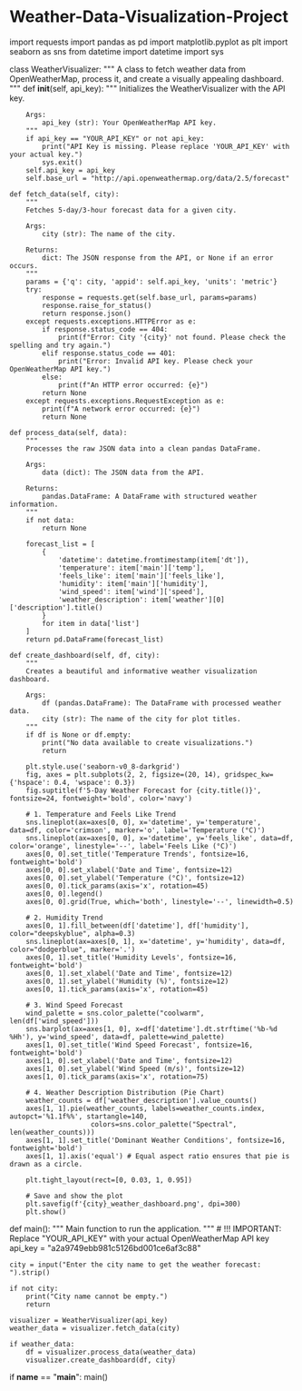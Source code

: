 # Weather-Data-Visualization-Project
import requests
import pandas as pd
import matplotlib.pyplot as plt
import seaborn as sns
from datetime import datetime
import sys

class WeatherVisualizer:
    """
    A class to fetch weather data from OpenWeatherMap, process it,
    and create a visually appealing dashboard.
    """
    def __init__(self, api_key):
        """
        Initializes the WeatherVisualizer with the API key.
        
        Args:
            api_key (str): Your OpenWeatherMap API key.
        """
        if api_key == "YOUR_API_KEY" or not api_key:
            print("API Key is missing. Please replace 'YOUR_API_KEY' with your actual key.")
            sys.exit()
        self.api_key = api_key
        self.base_url = "http://api.openweathermap.org/data/2.5/forecast"

    def fetch_data(self, city):
        """
        Fetches 5-day/3-hour forecast data for a given city.
        
        Args:
            city (str): The name of the city.
            
        Returns:
            dict: The JSON response from the API, or None if an error occurs.
        """
        params = {'q': city, 'appid': self.api_key, 'units': 'metric'}
        try:
            response = requests.get(self.base_url, params=params)
            response.raise_for_status()
            return response.json()
        except requests.exceptions.HTTPError as e:
            if response.status_code == 404:
                print(f"Error: City '{city}' not found. Please check the spelling and try again.")
            elif response.status_code == 401:
                print("Error: Invalid API key. Please check your OpenWeatherMap API key.")
            else:
                print(f"An HTTP error occurred: {e}")
            return None
        except requests.exceptions.RequestException as e:
            print(f"A network error occurred: {e}")
            return None

    def process_data(self, data):
        """
        Processes the raw JSON data into a clean pandas DataFrame.
        
        Args:
            data (dict): The JSON data from the API.
            
        Returns:
            pandas.DataFrame: A DataFrame with structured weather information.
        """
        if not data:
            return None

        forecast_list = [
            {
                'datetime': datetime.fromtimestamp(item['dt']),
                'temperature': item['main']['temp'],
                'feels_like': item['main']['feels_like'],
                'humidity': item['main']['humidity'],
                'wind_speed': item['wind']['speed'],
                'weather_description': item['weather'][0]['description'].title()
            }
            for item in data['list']
        ]
        return pd.DataFrame(forecast_list)

    def create_dashboard(self, df, city):
        """
        Creates a beautiful and informative weather visualization dashboard.
        
        Args:
            df (pandas.DataFrame): The DataFrame with processed weather data.
            city (str): The name of the city for plot titles.
        """
        if df is None or df.empty:
            print("No data available to create visualizations.")
            return

        plt.style.use('seaborn-v0_8-darkgrid')
        fig, axes = plt.subplots(2, 2, figsize=(20, 14), gridspec_kw={'hspace': 0.4, 'wspace': 0.3})
        fig.suptitle(f'5-Day Weather Forecast for {city.title()}', fontsize=24, fontweight='bold', color='navy')

        # 1. Temperature and Feels Like Trend
        sns.lineplot(ax=axes[0, 0], x='datetime', y='temperature', data=df, color='crimson', marker='o', label='Temperature (°C)')
        sns.lineplot(ax=axes[0, 0], x='datetime', y='feels_like', data=df, color='orange', linestyle='--', label='Feels Like (°C)')
        axes[0, 0].set_title('Temperature Trends', fontsize=16, fontweight='bold')
        axes[0, 0].set_xlabel('Date and Time', fontsize=12)
        axes[0, 0].set_ylabel('Temperature (°C)', fontsize=12)
        axes[0, 0].tick_params(axis='x', rotation=45)
        axes[0, 0].legend()
        axes[0, 0].grid(True, which='both', linestyle='--', linewidth=0.5)

        # 2. Humidity Trend
        axes[0, 1].fill_between(df['datetime'], df['humidity'], color="deepskyblue", alpha=0.3)
        sns.lineplot(ax=axes[0, 1], x='datetime', y='humidity', data=df, color="dodgerblue", marker='.')
        axes[0, 1].set_title('Humidity Levels', fontsize=16, fontweight='bold')
        axes[0, 1].set_xlabel('Date and Time', fontsize=12)
        axes[0, 1].set_ylabel('Humidity (%)', fontsize=12)
        axes[0, 1].tick_params(axis='x', rotation=45)

        # 3. Wind Speed Forecast
        wind_palette = sns.color_palette("coolwarm", len(df['wind_speed']))
        sns.barplot(ax=axes[1, 0], x=df['datetime'].dt.strftime('%b-%d %Hh'), y='wind_speed', data=df, palette=wind_palette)
        axes[1, 0].set_title('Wind Speed Forecast', fontsize=16, fontweight='bold')
        axes[1, 0].set_xlabel('Date and Time', fontsize=12)
        axes[1, 0].set_ylabel('Wind Speed (m/s)', fontsize=12)
        axes[1, 0].tick_params(axis='x', rotation=75)

        # 4. Weather Description Distribution (Pie Chart)
        weather_counts = df['weather_description'].value_counts()
        axes[1, 1].pie(weather_counts, labels=weather_counts.index, autopct='%1.1f%%', startangle=140,
                        colors=sns.color_palette("Spectral", len(weather_counts)))
        axes[1, 1].set_title('Dominant Weather Conditions', fontsize=16, fontweight='bold')
        axes[1, 1].axis('equal') # Equal aspect ratio ensures that pie is drawn as a circle.

        plt.tight_layout(rect=[0, 0.03, 1, 0.95])
        
        # Save and show the plot
        plt.savefig(f'{city}_weather_dashboard.png', dpi=300)
        plt.show()

def main():
    """
    Main function to run the application.
    """
    # !!! IMPORTANT: Replace "YOUR_API_KEY" with your actual OpenWeatherMap API key
    api_key = "a2a9749ebb981c5126bd001ce6af3c88"  
    
    city = input("Enter the city name to get the weather forecast: ").strip()
    
    if not city:
        print("City name cannot be empty.")
        return

    visualizer = WeatherVisualizer(api_key)
    weather_data = visualizer.fetch_data(city)
    
    if weather_data:
        df = visualizer.process_data(weather_data)
        visualizer.create_dashboard(df, city)

if __name__ == "__main__":
    main()
